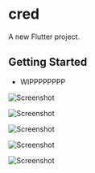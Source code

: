 # cred

A new Flutter project.

## Getting Started

- WIPPPPPPPP

![Screenshot](assets/images/ss_1.png)

![Screenshot](assets/images/ss_3.png)

![Screenshot](assets/images/ss_4.png)

![Screenshot](assets/images/ss_5.png)

![Screenshot](assets/images/ss_6.png)
